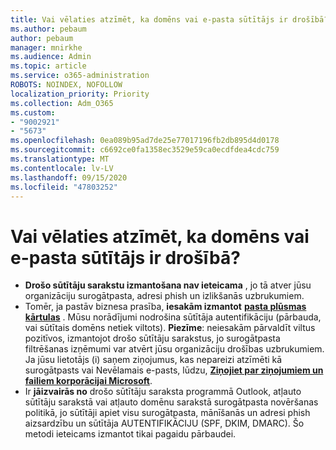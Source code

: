 ```yaml
---
title: Vai vēlaties atzīmēt, ka domēns vai e-pasta sūtītājs ir drošībā?
ms.author: pebaum
author: pebaum
manager: mnirkhe
ms.audience: Admin
ms.topic: article
ms.service: o365-administration
ROBOTS: NOINDEX, NOFOLLOW
localization_priority: Priority
ms.collection: Adm_O365
ms.custom:
- "9002921"
- "5673"
ms.openlocfilehash: 0ea089b95ad7de25e77017196fb2db895d4d0178
ms.sourcegitcommit: c6692ce0fa1358ec3529e59ca0ecdfdea4cdc759
ms.translationtype: MT
ms.contentlocale: lv-LV
ms.lasthandoff: 09/15/2020
ms.locfileid: "47803252"
---
```

# <a name="need-to-mark-a-domain-or-email-sender-safe"></a>Vai vēlaties atzīmēt, ka domēns vai e-pasta sūtītājs ir drošībā?

- **Drošo sūtītāju sarakstu izmantošana nav ieteicama** , jo tā atver jūsu organizāciju surogātpasta, adresi phish un izlikšanās uzbrukumiem.
- Tomēr, ja pastāv biznesa prasība, **iesakām izmantot** **[pasta plūsmas kārtulas](https://docs.microsoft.com/microsoft-365/security/office-365-security/create-safe-sender-lists-in-office-365?view=o365-worldwide#recommended-use-mail-flow-rules)** . Mūsu norādījumi nodrošina sūtītāja autentifikāciju (pārbauda, vai sūtītais domēns netiek viltots). **Piezīme**: neiesakām pārvaldīt viltus pozitīvos, izmantojot drošo sūtītāju sarakstus, jo surogātpasta filtrēšanas izņēmumi var atvērt jūsu organizāciju drošības uzbrukumiem. Ja jūsu lietotājs (i) saņem ziņojumus, kas nepareizi atzīmēti kā surogātpasts vai Nevēlamais e-pasts, lūdzu, **[Ziņojiet par ziņojumiem un failiem korporācijai Microsoft](https://protection.office.com/reportsubmission)**.
- Ir **jāizvairās no** drošo sūtītāju saraksta programmā Outlook, atļauto sūtītāju sarakstā vai atļauto domēnu sarakstā surogātpasta novēršanas politikā, jo sūtītāji apiet visu surogātpasta, mānīšanās un adresi phish aizsardzību un sūtītāja AUTENTIFIKĀCIJU (SPF, DKIM, DMARC). Šo metodi ieteicams izmantot tikai pagaidu pārbaudei.
